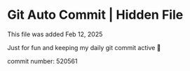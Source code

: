 # Git Auto Commit | Hidden File

This file was added Feb 12, 2025

Just for fun and keeping my daily git commit active 🤪

commit number: 520561
